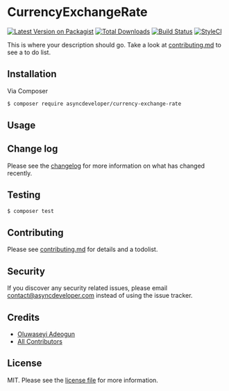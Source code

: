 # CurrencyExchangeRate

[![Latest Version on Packagist][ico-version]][link-packagist]
[![Total Downloads][ico-downloads]][link-downloads]
[![Build Status][ico-travis]][link-travis]
[![StyleCI][ico-styleci]][link-styleci]

This is where your description should go. Take a look at [contributing.md](contributing.md) to see a to do list.

## Installation

Via Composer

``` bash
$ composer require asyncdeveloper/currency-exchange-rate
```

## Usage

## Change log

Please see the [changelog](changelog.md) for more information on what has changed recently.

## Testing

``` bash
$ composer test
```

## Contributing

Please see [contributing.md](contributing.md) for details and a todolist.

## Security

If you discover any security related issues, please email contact@asyncdeveloper.com instead of using the issue tracker.

## Credits

- [Oluwaseyi Adeogun][link-author]
- [All Contributors][link-contributors]

## License

MIT. Please see the [license file](license.md) for more information.

[ico-version]: https://img.shields.io/packagist/v/asyncdeveloper/currency-exchange-rate.svg?style=flat-square
[ico-downloads]: https://img.shields.io/packagist/dt/asyncdeveloper/currency-exchange-rate.svg?style=flat-square
[ico-travis]: https://img.shields.io/travis/asyncdeveloper/currency-exchange-rate/master.svg?style=flat-square
[ico-styleci]: https://styleci.io/repos/12345678/shield

[link-packagist]: https://packagist.org/packages/asyncdeveloper/currency-exchange-rate
[link-downloads]: https://packagist.org/packages/asyncdeveloper/currency-exchange-rate
[link-travis]: https://travis-ci.org/asyncdeveloper/currency-exchange-rate
[link-styleci]: https://styleci.io/repos/12345678
[link-author]: https://github.com/asyncdeveloper
[link-contributors]: ../../contributors
